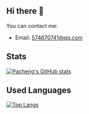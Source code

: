 ## Hi there 👋

<!--
**pacheng-csy/pacheng-csy** is a ✨ _special_ ✨ repository because its `README.md` (this file) appears on your GitHub profile.

Here are some ideas to get you started:

- 🔭 I’m currently working on ...
- 🌱 I’m currently learning ...
- 👯 I’m looking to collaborate on ...
- 🤔 I’m looking for help with ...
- 💬 Ask me about ...
- 📫 How to reach me: ...
- 😄 Pronouns: ...
- ⚡ Fun fact: ...
-->
You can contact me:

- Email: 574670741@qq.com


## Stats

[![Pacheng's GitHub stats](https://github-readme-stats.vercel.app/api?username=pacheng-csy&show_icons=true&theme=onedark)](https://github.com/anuraghazra/github-readme-stats)


## Used Languages

[![Top Langs](https://github-readme-stats.vercel.app/api/top-langs/?username=pacheng-csy&layout=compact)](https://github.com/anuraghazra/github-readme-stats)

